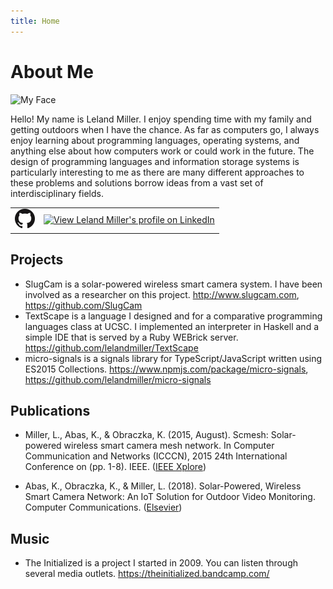 ```yaml
---
title: Home
---
```


About Me
========

<img class="profile-picture" alt="My Face" src="https://s.gravatar.com/avatar/4b7aa5d70e65996e472a27483d254497?s=80" />

Hello! My name is Leland Miller. I enjoy spending time with my family and getting outdoors when I have the chance. As far as computers go, I always enjoy learning about programming languages, operating systems, and anything else about how computers work or could work in the future. The design of programming languages and information storage systems is particularly interesting to me as there are many different approaches to these problems and solutions borrow ideas from a vast set of interdisciplinary fields.

<table class="profiles"><tr>
<td>
<a href="https://github.com/lelandmiller">
<img src="/images/GitHub-Mark-64px.png" width="32" height="32" border="0" alt="View Leland Miller's profile on GitHub" />
</a>
</td>
<td>
<a href="https://www.linkedin.com/pub/leland-miller/18/170/574">
<img src="https://static.licdn.com/scds/common/u/img/webpromo/btn_liprofile_blue_80x15.png" width="80" height="15" border="0" alt="View Leland Miller's profile on LinkedIn">
</a>
</td></tr></table>

Projects
--------

- SlugCam is a solar-powered wireless smart camera system. I have been involved as a researcher on this project. <http://www.slugcam.com>, <https://github.com/SlugCam>
- TextScape is a language I designed and for a comparative programming languages class at UCSC. I implemented an interpreter in Haskell and a simple IDE that is served by a Ruby WEBrick server. <https://github.com/lelandmiller/TextScape>
- micro-signals is a signals library for TypeScript/JavaScript written using ES2015 Collections. <https://www.npmjs.com/package/micro-signals>, <https://github.com/lelandmiller/micro-signals>

Publications
------------

- Miller, L., Abas, K., & Obraczka, K. (2015, August). Scmesh: Solar-powered wireless smart camera mesh network. In Computer Communication and Networks (ICCCN), 2015 24th International Conference on (pp. 1-8). IEEE. ([IEEE Xplore](http://ieeexplore.ieee.org/stamp/stamp.jsp?tp=&arnumber=7288462&isnumber=7288342))

- Abas, K., Obraczka, K., & Miller, L. (2018). Solar-Powered, Wireless Smart Camera Network: An IoT Solution for Outdoor Video Monitoring. Computer Communications. ([Elsevier](https://www.sciencedirect.com/science/article/pii/S0140366417305236))

Music
-----

- The Initialized is a project I started in 2009. You can listen through several media outlets. <https://theinitialized.bandcamp.com/>

